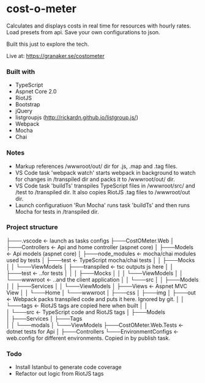 # cost-o-meter
Calculates and displays costs in real time for resources with hourly rates.
Load presets from api. Save your own configurations to json.

Built this just to explore the tech.

Live at: https://granaker.se/costometer

### Built with
- TypeScript
- Aspnet Core 2.0
- RiotJS
- Bootstrap
- jQuery
- listgroupjs (http://rickardn.github.io/listgroup.js/)
- Webpack
- Mocha
- Chai

### Notes
- Markup references /wwwroot/out/ dir for .js, .map and .tag files.
- VS Code task 'webpack watch' starts webpack in background to watch for changes in /transpiled dir and packs it to /wwwroot/out/ dir.
- VS Code task 'buildTs' transpiles TypeScript files in /wwwroot/src/ and /test to /transpiled dir. It also copies RiotJS .tag files to /wwwroot/out dir.
- Launch configuratiuon 'Run Mocha' runs task 'buildTs' and then runs Mocha for tests in /transpiled dir.

### Project structure
├───.vscode			<- launch as tasks configs
├───CostOMeter.Web
│   ├───Controllers		<- Api and home controller (aspnet core)
│   ├───Models			<- Api models (aspnet core)
│   ├───node_modules		<- mocha/chai modules used by tests
│   ├───test			<- TypeScript mocha/chai tests
│   │   ├───Mocks	
│   │   └───ViewModels
│   ├───transpiled		<- tsc outputs js here
│   │   ├───test		<- ..for tests
│   │   │   ├───Mocks
│   │   │   └───ViewModels
│   │   └───wwwroot		<- ..and the client application
│   │       └───src
│   │           ├───Models
│   │           ├───Services
│   │           └───ViewModels
│   ├───Views			<- Aspnet MVC View
│   │   └───Home
│   └───wwwroot	
│       ├───css
│       ├───img
│       ├───out			<- Webpack packs transpiled code and puts it here. Ignored by git.
│       │   └───tags		<- RiotJS tags are copied here when built
│       │   
│       └───src			<- TypeScript code and RiotJS tags
│           ├───Models		
│           ├───Services
│           ├───Tags		
│           │   └───modals
│           └───ViewModels
├───CostOMeter.Web.Tests	<- dotnet tests for Api
│   ├───Controllers
└───EnvironmentConfigs		<- web.config for different environments. Copied in by publish task.


### Todo
- Install Istanbul to generate code coverage
- Refactor out logic from RiotJS tags